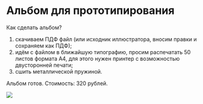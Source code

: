 # Альбом для прототипирования

Как сделать альбом?

1. скачиваем ПДФ файл (или исходник иллюстратора, вносим правки и сохраняем как ПДФ);
2. идём с файлом в ближайшую типографию, просим распечатать 50 листов формата А4, для этого нужен принтер с возможностью двусторонней печати;
3. сшить металлической пружиной.

Альбом готов. Стоимость: 320 рублей.

<img src="http://bizikov.ru/upload/2016/05/ui.jpg">
